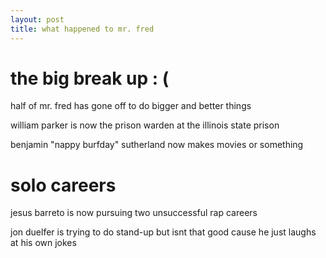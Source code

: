 ```yaml
---
layout: post
title: what happened to mr. fred
---
```


# the big break up : (
half of mr. fred has gone off to do bigger and better things

william parker is now the prison warden at the illinois state prison

benjamin "nappy burfday" sutherland now makes movies or something

# solo careers
jesus barreto is now pursuing two unsuccessful rap careers

jon duelfer is trying to do stand-up but isnt that good cause he just laughs at his own jokes